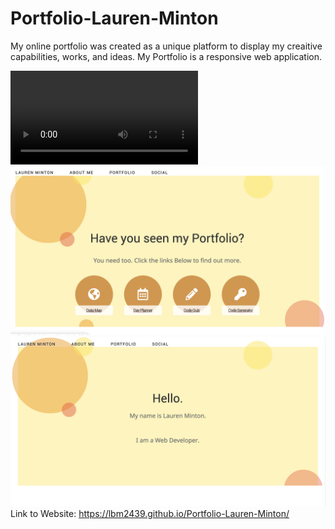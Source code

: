 # Portfolio-Lauren-Minton

My online portfolio was created as a unique platform
to display my creaitive capabilities, works, and ideas.
My Portfolio is a responsive web application.  

![Video Of Application](./assets/LMPortfolio.webm)
![Video Of Application](./assets/portfolio-1.png)
![Video Of Application](./assets/portfolio-2.png)
Link to Website:
https://lbm2439.github.io/Portfolio-Lauren-Minton/
